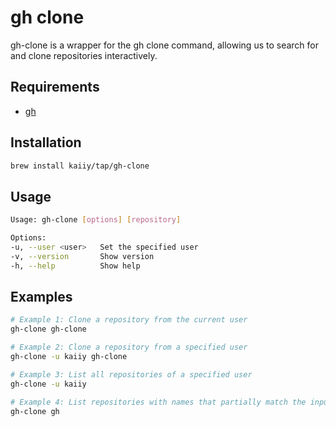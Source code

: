 # gh clone

gh-clone is a wrapper for the gh clone command, allowing us to search for and clone repositories interactively.

## Requirements

- [gh](https://github.com/cli/cli)

## Installation

```sh
brew install kaiiy/tap/gh-clone
```

## Usage

```sh
Usage: gh-clone [options] [repository]

Options:
-u, --user <user>   Set the specified user
-v, --version       Show version
-h, --help          Show help
```

## Examples

```sh
# Example 1: Clone a repository from the current user
gh-clone gh-clone

# Example 2: Clone a repository from a specified user
gh-clone -u kaiiy gh-clone

# Example 3: List all repositories of a specified user
gh-clone -u kaiiy

# Example 4: List repositories with names that partially match the input
gh-clone gh
```

